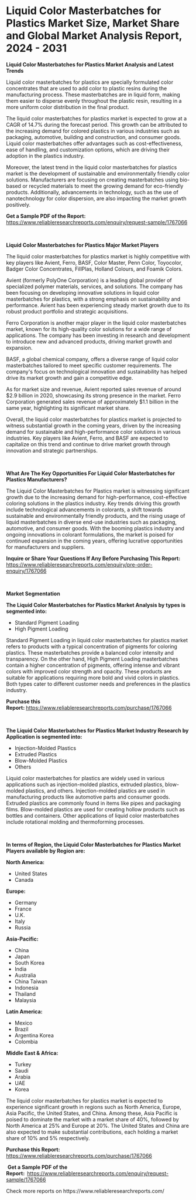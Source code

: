 <p><h1>Liquid Color Masterbatches for Plastics Market Size, Market Share and Global Market Analysis Report, 2024 - 2031</h1></p><p><strong>Liquid Color Masterbatches for Plastics Market Analysis and Latest Trends</strong></p>
<p><p>Liquid color masterbatches for plastics are specially formulated color concentrates that are used to add color to plastic resins during the manufacturing process. These masterbatches are in liquid form, making them easier to disperse evenly throughout the plastic resin, resulting in a more uniform color distribution in the final product. </p><p>The liquid color masterbatches for plastics market is expected to grow at a CAGR of 14.7% during the forecast period. This growth can be attributed to the increasing demand for colored plastics in various industries such as packaging, automotive, building and construction, and consumer goods. Liquid color masterbatches offer advantages such as cost-effectiveness, ease of handling, and customization options, which are driving their adoption in the plastics industry.</p><p>Moreover, the latest trend in the liquid color masterbatches for plastics market is the development of sustainable and environmentally friendly color solutions. Manufacturers are focusing on creating masterbatches using bio-based or recycled materials to meet the growing demand for eco-friendly products. Additionally, advancements in technology, such as the use of nanotechnology for color dispersion, are also impacting the market growth positively.</p></p>
<p><strong>Get a Sample PDF of the Report:&nbsp;</strong> <a href="https://www.reliableresearchreports.com/enquiry/request-sample/1767066">https://www.reliableresearchreports.com/enquiry/request-sample/1767066</a></p>
<p>&nbsp;</p>
<p><strong>Liquid Color Masterbatches for Plastics Major Market Players</strong></p>
<p><p>The liquid color masterbatches for plastics market is highly competitive with key players like Avient, Ferro, BASF, Color Master, Penn Color, Toyocolor, Badger Color Concentrates, FillPlas, Holland Colours, and Foamik Colors. </p><p>Avient (formerly PolyOne Corporation) is a leading global provider of specialized polymer materials, services, and solutions. The company has been focusing on developing innovative solutions in liquid color masterbatches for plastics, with a strong emphasis on sustainability and performance. Avient has been experiencing steady market growth due to its robust product portfolio and strategic acquisitions.</p><p>Ferro Corporation is another major player in the liquid color masterbatches market, known for its high-quality color solutions for a wide range of applications. The company has been investing in research and development to introduce new and advanced products, driving market growth and expansion.</p><p>BASF, a global chemical company, offers a diverse range of liquid color masterbatches tailored to meet specific customer requirements. The company's focus on technological innovation and sustainability has helped drive its market growth and gain a competitive edge.</p><p>As for market size and revenue, Avient reported sales revenue of around $2.9 billion in 2020, showcasing its strong presence in the market. Ferro Corporation generated sales revenue of approximately $1.1 billion in the same year, highlighting its significant market share.</p><p>Overall, the liquid color masterbatches for plastics market is projected to witness substantial growth in the coming years, driven by the increasing demand for sustainable and high-performance color solutions in various industries. Key players like Avient, Ferro, and BASF are expected to capitalize on this trend and continue to drive market growth through innovation and strategic partnerships.</p></p>
<p>&nbsp;</p>
<p><strong>What Are The Key Opportunities For Liquid Color Masterbatches for Plastics Manufacturers?</strong></p>
<p><p>The Liquid Color Masterbatches for Plastics market is witnessing significant growth due to the increasing demand for high-performance, cost-effective coloring solutions in the plastics industry. Key trends driving this growth include technological advancements in colorants, a shift towards sustainable and environmentally friendly products, and the rising usage of liquid masterbatches in diverse end-use industries such as packaging, automotive, and consumer goods. With the booming plastics industry and ongoing innovations in colorant formulations, the market is poised for continued expansion in the coming years, offering lucrative opportunities for manufacturers and suppliers.</p></p>
<p><strong>Inquire or Share Your Questions If Any Before Purchasing This Report:</strong> <a href="https://www.reliableresearchreports.com/enquiry/pre-order-enquiry/1767066">https://www.reliableresearchreports.com/enquiry/pre-order-enquiry/1767066</a></p>
<p>&nbsp;</p>
<p><strong>Market Segmentation</strong></p>
<p><strong>The Liquid Color Masterbatches for Plastics Market Analysis by types is segmented into:</strong></p>
<p><ul><li>Standard Pigment Loading</li><li>High Pigment Loading</li></ul></p>
<p><p>Standard Pigment Loading in liquid color masterbatches for plastics market refers to products with a typical concentration of pigments for coloring plastics. These masterbatches provide a balanced color intensity and transparency. On the other hand, High Pigment Loading masterbatches contain a higher concentration of pigments, offering intense and vibrant colors with improved color strength and opacity. These products are suitable for applications requiring more bold and vivid colors in plastics. Both types cater to different customer needs and preferences in the plastics industry.</p></p>
<p><strong>Purchase this Report:&nbsp;</strong><a href="https://www.reliableresearchreports.com/purchase/1767066">https://www.reliableresearchreports.com/purchase/1767066</a></p>
<p>&nbsp;</p>
<p><strong>The Liquid Color Masterbatches for Plastics Market Industry Research by Application is segmented into:</strong></p>
<p><ul><li>Injection-Molded Plastics</li><li>Extruded Plastics</li><li>Blow-Molded Plastics</li><li>Others</li></ul></p>
<p><p>Liquid color masterbatches for plastics are widely used in various applications such as injection-molded plastics, extruded plastics, blow-molded plastics, and others. Injection-molded plastics are used in manufacturing products like automotive parts and consumer goods. Extruded plastics are commonly found in items like pipes and packaging films. Blow-molded plastics are used for creating hollow products such as bottles and containers. Other applications of liquid color masterbatches include rotational molding and thermoforming processes.</p></p>
<p>&nbsp;</p>
<p><strong>In terms of Region, the Liquid Color Masterbatches for Plastics Market Players available by Region are:</strong></p>
<p>
    <p> <strong> North America: </strong>
        <ul>
            <li>United States</li>
            <li>Canada</li>
        </ul>
        </p> 
    <p> <strong> Europe: </strong>
        <ul>
            <li>Germany</li>
            <li>France</li>
            <li>U.K.</li>
            <li>Italy</li>
            <li>Russia</li>
        </ul>
        </p> 
    <p> <strong> Asia-Pacific: </strong>
        <ul>
            <li>China</li>
            <li>Japan</li>
            <li>South Korea</li>
            <li>India</li>
            <li>Australia</li>
            <li>China Taiwan</li>
            <li>Indonesia</li>
            <li>Thailand</li>
            <li>Malaysia</li>
        </ul>
        </p> 
    <p> <strong> Latin America: </strong>
        <ul>
            <li>Mexico</li>
            <li>Brazil</li>
            <li>Argentina Korea</li>
            <li>Colombia</li>
        </ul>
        </p> 
    <p> <strong> Middle East & Africa: </strong>
        <ul>
            <li>Turkey</li>
            <li>Saudi</li>
            <li>Arabia</li>
            <li>UAE</li>
            <li>Korea</li>
        </ul>
    </p>
    </p>
<p><p>The liquid color masterbatches for plastics market is expected to experience significant growth in regions such as North America, Europe, Asia Pacific, the United States, and China. Among these, Asia Pacific is poised to dominate the market with a market share of 40%, followed by North America at 25% and Europe at 20%. The United States and China are also expected to make substantial contributions, each holding a market share of 10% and 5% respectively.</p></p>
<p><strong>Purchase this Report: </strong><a href="https://www.reliableresearchreports.com/purchase/1767066">https://www.reliableresearchreports.com/purchase/1767066</a></p>
<p>&nbsp;<strong>Get a Sample PDF of the Report:&nbsp;&nbsp;</strong><a href="https://www.reliableresearchreports.com/enquiry/request-sample/1767066">https://www.reliableresearchreports.com/enquiry/request-sample/1767066</a></p>
<p><strong></strong></p>
<p>Check more reports on https://www.reliableresearchreports.com/</p>